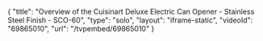 {
    "title": "Overview of the Cuisinart Deluxe Electric Can Opener - Stainless Steel Finish - SCO-60",
    "type": "solo",
    "layout": "iframe-static",
    "videoId": "69865010",
    "url": "\/tvpembed\/69865010"
}